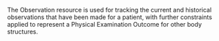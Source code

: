 The Observation resource is used for tracking the current and historical observations that have been made for a patient, with further constraints applied to represent a Physical Examination Outcome for other body structures.